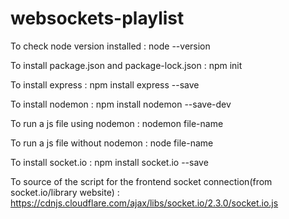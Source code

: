 # websockets-playlist

To check node version installed :
node --version

To install package.json and package-lock.json :
npm init

To install express :
npm install express --save

To install nodemon :
npm install nodemon --save-dev

To run a js file using nodemon :
nodemon file-name

To run a js file without nodemon :
node file-name

To install socket.io :
npm install socket.io --save

To source of the script for the frontend socket connection(from socket.io/library website) :
https://cdnjs.cloudflare.com/ajax/libs/socket.io/2.3.0/socket.io.js
